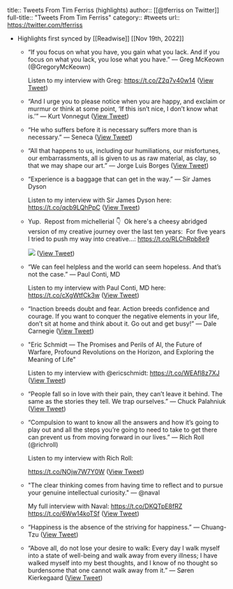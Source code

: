 title:: Tweets From Tim Ferriss (highlights)
author:: [[@tferriss on Twitter]]
full-title:: "Tweets From Tim Ferriss"
category:: #tweets
url:: https://twitter.com/tferriss

- Highlights first synced by [[Readwise]] [[Nov 19th, 2022]]
	- “If you focus on what you have, you gain what you lack. And if you focus on what you lack, you lose what you have.”
	  — Greg McKeown (@GregoryMcKeown)
	  
	  Listen to my interview with Greg: https://t.co/Z2q7v40w14 ([View Tweet](https://twitter.com/tferriss/status/1394747197556723712))
	- “And I urge you to please notice when you are happy, and exclaim or murmur or think at some point, ‘If this isn’t nice, I don’t know what is.’”
	  — Kurt Vonnegut ([View Tweet](https://twitter.com/tferriss/status/1402296405230751744))
	- “He who suffers before it is necessary suffers more than is necessary.” — Seneca ([View Tweet](https://twitter.com/tferriss/status/1407369071214182401))
	- “All that happens to us, including our humiliations, our misfortunes, our embarrassments, all is given to us as raw material, as clay, so that we may shape our art.”
	  — Jorge Luis Borges ([View Tweet](https://twitter.com/tferriss/status/1425116814930030593))
	- “Experience is a baggage that can get in the way.”
	  — Sir James Dyson
	  
	  Listen to my interview with Sir James Dyson here: 
	  https://t.co/qcb9LQhPpC ([View Tweet](https://twitter.com/tferriss/status/1433856541350940672))
	- Yup.⁣
	  ⁣
	  Repost from michellerial 👇⁣
	  ⁣
	  Ok here's a cheesy abridged version of my creative journey over the last ten years:⁣
	  ⁣
	  For five years I tried to push my way into creative...: https://t.co/RLChRpb8e9 
	  
	  ![](https://pbs.twimg.com/media/E_7QtW4UcAU-n7B.jpg) ([View Tweet](https://twitter.com/tferriss/status/1440818412444270598))
	- “We can feel helpless and the world can seem hopeless. And that’s not the case.”
	  — Paul Conti, MD 
	  
	  Listen to my interview with Paul Conti, MD here: https://t.co/cXgWtfCk3w ([View Tweet](https://twitter.com/tferriss/status/1441464183887859713))
	- “Inaction breeds doubt and fear. Action breeds confidence and courage. If you want to conquer the negative elements in your life, don’t sit at home and think about it. Go out and get busy!” — Dale Carnegie ([View Tweet](https://twitter.com/tferriss/status/1442158534293078017))
	- "Eric Schmidt — The Promises and Perils of AI, the Future of Warfare, Profound Revolutions on the Horizon, and Exploring the Meaning of Life" 
	  
	  Listen to my interview with @ericschmidt: https://t.co/WEAfl8z7XJ ([View Tweet](https://twitter.com/tferriss/status/1454975568450101256))
	- “People fall so in love with their pain, they can’t leave it behind. The same as the stories they tell. We trap ourselves.” — Chuck Palahniuk ([View Tweet](https://twitter.com/tferriss/status/1475157547166355461))
	- “Compulsion to want to know all the answers and how it’s going to play out and all the steps you’re going to need to take to get there can prevent us from moving forward in our lives.”
	  — Rich Roll (@richroll)
	  
	  Listen to my interview with Rich Roll: 
	  
	  https://t.co/NOjw7W7Y0W ([View Tweet](https://twitter.com/tferriss/status/1480267165634863106))
	- "The clear thinking comes from having time to reflect and to pursue your genuine intellectual curiosity." — @naval 
	  
	  My full interview with Naval: https://t.co/DKQTpE8fRZ https://t.co/6Ww14koTSf ([View Tweet](https://twitter.com/tferriss/status/1316801574526767108))
	- “Happiness is the absence of the striving for happiness.” — Chuang-Tzu ([View Tweet](https://twitter.com/tferriss/status/1491179622238949376))
	- “Above all, do not lose your desire to walk: Every day I walk myself into a state of well-being and walk away from every illness; I have walked myself into my best thoughts, and I know of no thought so burdensome that one cannot walk away from it.” — Søren Kierkegaard ([View Tweet](https://twitter.com/tferriss/status/1572976766473441280))